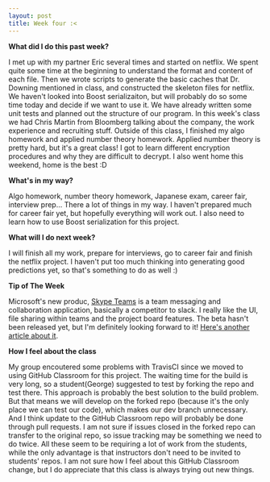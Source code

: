 ```yaml
---
layout: post
title: Week four :<
---
```


**What did I do this past week?** 

I met up with my partner Eric several times and started on netflix. We spent quite some time at the beginning to understand the format and content of each file. Then we wrote scripts to generate the basic caches that Dr. Downing mentioned in class, and constructed the skeleton files for netflix. We haven't looked into Boost serializaiton, but will probably do so some time today and decide if we want to use it. We have already written some unit tests and planned out the structure of our program. In this week's class we had Chris Martin from Bloomberg talking about the company, the work experience and recruiting stuff. Outside of this class, I finished my algo homework and applied number theory homework. Applied number theory is pretty hard, but it's a great class! I got to learn different encryption procedures and why they are difficult to decrypt. I also went home this weekend, home is the best :D


**What's in my way?**

Algo homework, number theory homework, Japanese exam, career fair, interview prep... There a lot of things in my way. I haven't prepared much for career fair yet, but hopefully everything will work out. I also need to learn how to use Boost serialization for this project. 


**What will I do next week?**

I will finish all my work, prepare for interviews, go to career fair and finish the netflix project. I haven't put too much thinking into generating good predictions yet, so that's something to do as well :)


**Tip of The Week**

Microsoft's new produc, [Skype Teams](https://mspoweruser.com/microsoft-working-slack-competitor-skype/) is a team messaging and collaboration application, basically a competitor to slack. I really like the UI, file sharing within teams and the project board features. The beta hasn't been released yet, but I'm definitely looking forward to it! [Here's another article about it](http://www.digitaltrends.com/business/microsoft-slack-competitor-skype-teams-collaboration-tool/).


**How I feel about the class**

My group encoutered some problems with TravisCI since we moved to using GitHub Classroom for this project. The waiting time for the build is very long, so a student(George) suggested to test by forking the repo and test there. This approach is probably the best solution to the build problem. But that means we will develop on the forked repo (because it's the only place we can test our code), which makes our dev branch unnecessary. And I think update to the GitHub Classroom repo will probably be done through pull requests. I am not sure if issues closed in the forked repo can transfer to the original repo, so issue tracking may be something we need to do twice. All these seem to be requiring a lot of work from the students, while the only advantage is that instructors don't need to be invited to students' repos. I am not sure how I feel about this GitHub Classroom change, but I do appreciate that this class is always trying out new things.
